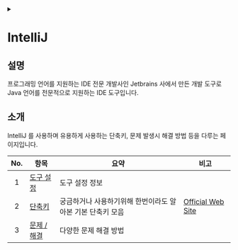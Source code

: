 <link rel="stylesheet" type="text/css" href="/css/header.css">
<link rel="stylesheet" type="text/css" href="/css/bootstrap/5.3.0-alpha1/bootstrap.css">
<div class="sticky-top bg-white pt-1 pb-2" id="header-div-max"></div>
<details id="display-none"><summary></summary>
  <script src="/js/header.js" defer="defer"></script>
  <script src="/js/bootstrap/5.3.0-alpha1/bootstrap.bundle.js" defer="defer"></script>
</details>

# IntelliJ
## 설명
프로그래밍 언어를 지원하는 IDE 전문 개발사인 Jetbrains 사에서 만든 개발 도구로 Java 언어를 전문적으로 지원하는 IDE 도구입니다.

## 소개
IntelliJ 를 사용하며 유용하게 사용하는 단축키, 문제 발생시 해결 방법 등을 다루는 페이지입니다.

| No. | 항목 | 요약 | 비고 |
| :---: | --- | --- | --- |
| 1 | [도구 설정](./settings/ "https://max-jayee.github.io/software_tools/spring_tool_suite/settings") | 도구 설정 정보 | |
| 2 | [단축키](./shortcuts/ "https://max-jayee.github.io/software_tools/spring_tool_suite/shortcuts") | 궁금하거나 사용하기위해 한번이라도 알아본 기본 단축키 모음 | [Official Web Site](https://www.jetbrains.com/help/idea/mastering-keyboard-shortcuts.html "https://www.jetbrains.com/help/idea/mastering-keyboard-shortcuts.html") |
| 3 | [문제 / 해결](./trouble_shooting/ "https://max-jayee.github.io/software_tools/spring_tool_suite/trouble_shooting") | 다양한 문제 해결 방법 | |

